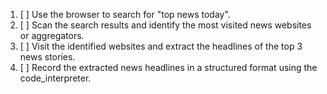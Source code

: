 1. [ ] Use the browser to search for "top news today".
2. [ ] Scan the search results and identify the most visited news websites or aggregators.
3. [ ] Visit the identified websites and extract the headlines of the top 3 news stories.
4. [ ] Record the extracted news headlines in a structured format using the code_interpreter.
